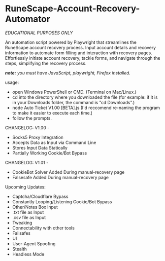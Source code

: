 # RuneScape-Account-Recovery-Automator

*EDUCATIONAL PURPOSES ONLY*

An automation script powered by Playwright that streamlines the RuneScape account recovery process. Input account details and recovery information to automate form filling and interaction with recovery pages. Effortlessly initiate account recovery, tackle forms, and navigate through the steps, simplifying the recovery process.

***note:** you must have JavaScript, playwright, Firefox installed.*

usage:
 - open Windows PowerShell or CMD. (Terminal on Mac/Linux.)
 - cd into the directory where you downloaded the file (for example: if it is in your Downloads folder, the command is "cd Downloads".)
 - node Auto Ticket V1.00 [BETA].js (I'd reccomend re-naming the program to make it easier to execute each time.)
 - follow the prompts.


CHANGELOG: V1.00 - 
 - Socks5 Proxy Integration
 - Accepts Data as Input via Command Line
 - Stores Input Data Statically
 - Partially Working Cookie/Bot Bypass

CHANGELOG: V1.01 -
 - CookieBot Solver Added During manual-recovery page
 - Falsesafe Added During manual-recovery page

Upcoming Updates:
 - Captcha/Cloudflare Bypass
 - Constantly Looping/Listening Cookie/Bot Bypass
 - Other/Notes Box Input
 - .txt file as Input
 - .csv file as Input
 - Tweaking
 - Connectability with other tools
 - Failsafes
 - UI
 - User-Agent Spoofing
 - Stealth
 - Headless Mode
